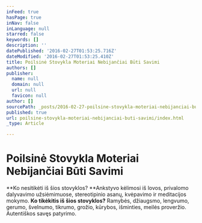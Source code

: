 ```yaml
---
inFeed: true
hasPage: true
inNav: false
inLanguage: null
starred: false
keywords: []
description: ''
datePublished: '2016-02-27T01:53:25.716Z'
dateModified: '2016-02-27T01:53:25.410Z'
title: Poilsinė Stovykla Moteriai Nebijančiai Būti Savimi
authors: []
publisher:
  name: null
  domain: null
  url: null
  favicon: null
author: []
sourcePath: _posts/2016-02-27-poilsine-stovykla-moteriai-nebijanciai-buti-savimi.md
published: true
url: poilsine-stovykla-moteriai-nebijanciai-buti-savimi/index.html
_type: Article

---
```

# Poilsinė Stovykla Moteriai Nebijančiai Būti Savimi

**Ko nesitikėti iš šios stovyklos? **Ankstyvo kėlimosi iš lovos, privalomo dalyvavimo užsiėmimuose, stereotipinio asanų, kvėpavimo ir meditacijos mokymo. **Ko tikėkitis iš šios stovyklos?** Ramybės, džiaugsmo, lengvumo, gerumo, švelnumo, tikrumo, grožio, kūrybos, išminties, meilės proveržio. Autentiškos savęs patyrimo.